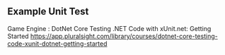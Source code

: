 ## Example Unit Test
Game Engine : DotNet Core
Testing .NET Code with xUnit.net: Getting Started
https://app.pluralsight.com/library/courses/dotnet-core-testing-code-xunit-dotnet-getting-started

